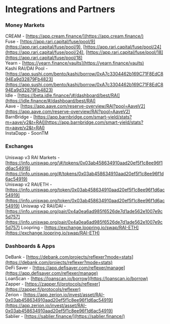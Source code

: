 # Integrations and Partners

### Money Markets

CREAM - [https://app.cream.finance/](https://app.cream.finance/)   
Fuse - [https://app.rari.capital/fuse/pool/9](https://app.rari.capital/fuse/pool/9), [https://app.rari.capital/fuse/pool/24](https://app.rari.capital/fuse/pool/24), [https://app.rari.capital/fuse/pool/18](https://app.rari.capital/fuse/pool/18)  
Yearn - [https://yearn.finance/vaults](https://yearn.finance/vaults)   
Kashi RAI/DAI Pool - [https://app.sushi.com/bento/kashi/borrow/0xA7c3304462b169C71F8EdC894Ea9d32879Fb4823](https://app.sushi.com/bento/kashi/borrow/0xA7c3304462b169C71F8EdC894Ea9d32879Fb4823)  
Idle - [https://beta.idle.finance/\#/dashboard/best/RAI](https://idle.finance/#/dashboard/best/RAI)  
Aave - [https://app.aave.com/reserve-overview/RAI?pool=AaveV2](https://app.aave.com/reserve-overview/RAI?pool=AaveV2)  
BarnBridge - [https://app.barnbridge.com/smart-yield/stats?m=aave/v2&t=RAI](https://app.barnbridge.com/smart-yield/stats?m=aave/v2&t=RAI)  
InstaDapp - SoonTM 

### Exchanges

Uniswap v3 RAI Markets - [https://info.uniswap.org/\#/tokens/0x03ab458634910aad20ef5f1c8ee96f1d6ac54919](https://info.uniswap.org/#/tokens/0x03ab458634910aad20ef5f1c8ee96f1d6ac54919)  
Uniswap v2 RAI/ETH - [https://info.uniswap.org/token/0x03ab458634910aad20ef5f1c8ee96f1d6ac54919](https://info.uniswap.org/token/0x03ab458634910aad20ef5f1c8ee96f1d6ac54919) Uniswap v2 RAI/DAI - [https://info.uniswap.org/pair/0x4a0ea6ad985f6526de7d1ade562e1007e9c5d757](https://info.uniswap.org/pair/0x4a0ea6ad985f6526de7d1ade562e1007e9c5d757) Loopring - [https://exchange.loopring.io/swap/RAI-ETH](https://exchange.loopring.io/swap/RAI-ETH) 

### Dashboards & Apps

DeBank - [https://debank.com/projects/reflexer?mode=stats](https://debank.com/projects/reflexer?mode=stats)   
DeFi Saver - [https://app.defisaver.com/reflexer/manage](https://app.defisaver.com/reflexer/manage)   
LoanScan - [https://loanscan.io/borrow](https://loanscan.io/borrow)   
Zapper - [https://zapper.fi/protocols/reflexer](https://zapper.fi/protocols/reflexer)   
Zerion - [https://app.zerion.io/invest/asset/RAI-0x03ab458634910aad20ef5f1c8ee96f1d6ac54919](https://app.zerion.io/invest/asset/RAI-0x03ab458634910aad20ef5f1c8ee96f1d6ac54919)  
Sablier - [https://sablier.finance/](https://sablier.finance/)  

